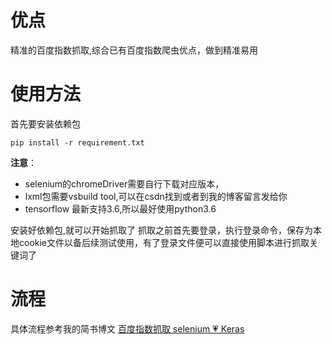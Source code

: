 # 优点
精准的百度指数抓取,综合已有百度指数爬虫优点，做到精准易用
# 使用方法
首先要安装依赖包
```
pip install -r requirement.txt
```
**注意**：    
* selenium的chromeDriver需要自行下载对应版本，
* lxml包需要vsbuild tool,可以在csdn找到或者到我的博客留言发给你
* tensorflow 最新支持3.6,所以最好使用python3.6


安装好依赖包,就可以开始抓取了
抓取之前首先要登录，执行登录命令，保存为本地cookie文件以备后续测试使用，有了登录文件便可以直接使用脚本进行抓取关键词了

# 流程
具体流程参考我的简书博文 [百度指数抓取 selenium 💗 Keras](https://www.jianshu.com/p/5f29bc4552e4)
